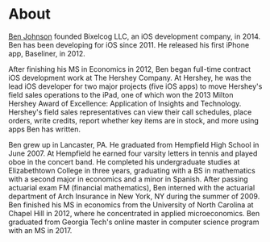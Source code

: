 # About

[Ben Johnson](http://benrobjoh.com/) founded Bixelcog LLC, an iOS development company, in 2014. Ben has been developing for iOS since 2011. He released his first iPhone app, Baseliner, in 2012.

After finishing his MS in Economics in 2012, Ben began full-time contract iOS development work at The Hershey Company. At Hershey, he was the lead iOS developer for two major projects (five iOS apps) to move Hershey's field sales operations to the iPad, one of which won the 2013 Milton Hershey Award of Excellence: Application of Insights and Technology. Hershey's field sales representatives can view their call schedules, place orders, write credits, report whether key items are in stock, and more using apps Ben has written.

Ben grew up in Lancaster, PA. He graduated from Hempfield High School in June 2007. At Hempfield he earned four varsity letters in tennis and played oboe in the concert band. He completed his undergraduate studies at Elizabethtown College in three years, graduating with a BS in mathematics with a second major in economics and a minor in Spanish. After passing actuarial exam FM (financial mathematics), Ben interned with the actuarial department of Arch Insurance in New York, NY during the summer of 2009. Ben finished his MS in economics from the University of North Carolina at Chapel Hill in 2012, where he concentrated in applied microeconomics. Ben graduated from Georgia Tech's online master in computer science program with an MS in 2017.
